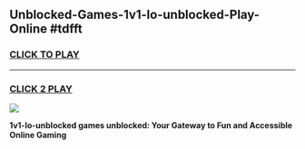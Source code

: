 
## Unblocked-Games-1v1-lo-unblocked-Play-Online #tdfft
<h3>
<a href="https://news.freeplayer.one?title=1v1-lo-unblocked&ref=3">CLICK TO PLAY</a></h3>
<hr>

<h3>
<a href="https://news.freeplayer.one?title=1v1-lo-unblocked&ref=3">CLICK 2 PLAY</a>
  
</h3>

<a href="https://news.freeplayer.one?title=1v1-lo-unblocked&ref=3"><img src="https://clearcache.store/games.png"></a>


**1v1-lo-unblocked games unblocked: Your Gateway to Fun and Accessible Online Gaming**
